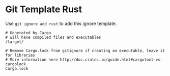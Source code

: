 Git Template Rust
===

Use `git ignore add rust` to add this ignore template.

```
# Generated by Cargo
# will have compiled files and executables
/target/

# Remove Cargo.lock from gitignore if creating an executable, leave it for libraries
# More information here http://doc.crates.io/guide.html#cargotoml-vs-cargolock
Cargo.lock
```
